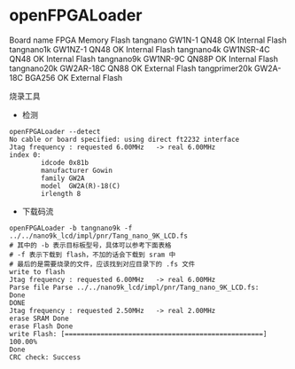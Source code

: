 # openFPGALoader

Board name	FPGA	Memory	Flash
tangnano	GW1N-1 QN48	OK	Internal Flash
tangnano1k	GW1NZ-1 QN48	OK	Internal Flash
tangnano4k	GW1NSR-4C QN48	OK	Internal Flash
tangnano9k	GW1NR-9C QN88P	OK	Internal Flash
tangnano20k	GW2AR-18C QN88	OK	External Flash
tangprimer20k	GW2A-18C BGA256	OK	External Flash

烧录工具

- 检测
```shell
openFPGALoader --detect
No cable or board specified: using direct ft2232 interface
Jtag frequency : requested 6.00MHz   -> real 6.00MHz
index 0:
        idcode 0x81b
        manufacturer Gowin
        family GW2A
        model  GW2A(R)-18(C)
        irlength 8
```

- 下载码流
```shell
openFPGALoader -b tangnano9k -f ../../nano9k_lcd/impl/pnr/Tang_nano_9K_LCD.fs
# 其中的 -b 表示目标板型号，具体可以参考下面表格
# -f 表示下载到 flash，不加的话会下载到 sram 中
# 最后的是需要烧录的文件，应该找到对应目录下的 .fs 文件
write to flash
Jtag frequency : requested 6.00MHz   -> real 6.00MHz  
Parse file Parse ../../nano9k_lcd/impl/pnr/Tang_nano_9K_LCD.fs: 
Done
DONE
Jtag frequency : requested 2.50MHz   -> real 2.00MHz  
erase SRAM Done
erase Flash Done
write Flash: [==================================================] 100.00%
Done
CRC check: Success

```

